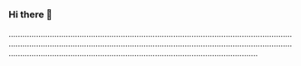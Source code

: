### Hi there 👋

.....................................................................................................................................................................................................................................................................................................................................................................